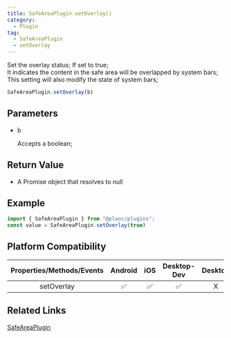 ```yaml
---
title: SafeAreaPlugin.setOverlay()
category: 
  - Plugin
tag:
  - SafeAreaPlugin
  - setOverlay
---
```


Set the overlay status;
If set to true;  
It indicates the content in the safe area will be overlapped by system bars;
This setting will also modify the state of system bars;

```js
SafeAreaPlugin.setOverlay(b) 
```

## Parameters

  - b

    Accepts a boolean;


## Return Value

  - A Promise object that resolves to null

## Example
```js
import { SafeAreaPlugin } from "@plaoc/plugins";
const value = SafeAreaPlugin.setOverlay(true)
```


## Platform Compatibility

| Properties/Methods/Events | Android | iOS | Desktop-Dev | Desktop |
|:------------:|:-------:|:---:|:-----------:|:-------:| 
| setOverlay   | ✅      | ✅  | ✅          | X       |

## Related Links

[SafeAreaPlugin](./index.md)